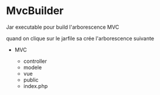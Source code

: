 <h1>MvcBuilder</h1>
<p>Jar executable pour build l'arborescence MVC</p>
<p>quand on clique sur le jarfile sa crée l'arborescence suivante</p>
<ul>
	<li>MVC</li>
	<ul>
		<li>controller</li>
		<li>modele</li>
		<li>vue</li>
		<li>public</li>
		<li>index.php</li>
	</ul>
</ul>
